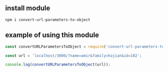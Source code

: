 ## install module
```console
npm i convert-url-parameters-to-object
```
## example of using this module
```javascript
const convertURLParametersToObject = require('convert-url-parameters-to-object');

const url = 'localhost/3000/?name=amir&family=hajian&id=102';

console.log(convertURLParametersToObject(url));
```
